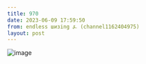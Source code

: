 ```yaml
---
title: 970
date: 2023-06-09 17:59:50
from: endless шизing ⍼ (channel1162404975)
layout: post
---
```


![image](photos/photo_95@09-06-2023_17-59-50.jpg)


